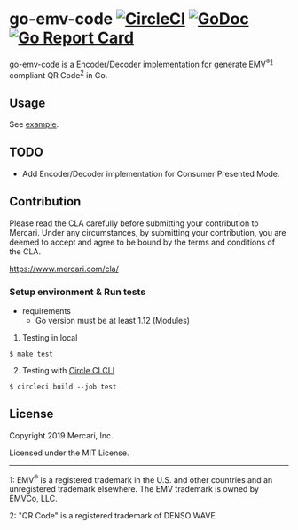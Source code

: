 # go-emv-code [![CircleCI][circleci-badge]][circleci] [![GoDoc][godoc-badge]][godoc] [![Go Report Card][goreport-badge]][goreport]

[circleci]: https://circleci.com/gh/mercari/go-emv-code/tree/master
[circleci-badge]: https://circleci.com/gh/mercari/go-emv-code/tree/master.svg?style=svg
[godoc]: https://godoc.org/go.mercari.io/go-emv-code
[godoc-badge]: https://godoc.org/go.mercari.io/go-emv-code?status.svg
[goreport]: https://goreportcard.com/report/go.mercari.io/go-emv-code
[goreport-badge]: https://goreportcard.com/badge/go.mercari.io/go-emv-code

go-emv-code is a Encoder/Decoder implementation for generate EMV<sup>®</sup><sup>[1](#1)</sup> compliant QR Code<sup>[2](#2)</sup> in Go.

## Usage

See [example](https://godoc.org/go.mercari.io/go-emv-code/mpm/#pkg-examples).

## TODO

* Add Encoder/Decoder implementation for Consumer Presented Mode.

## Contribution

Please read the CLA carefully before submitting your contribution to Mercari.
Under any circumstances, by submitting your contribution, you are deemed to accept and agree to be bound by the terms and conditions of the CLA.

https://www.mercari.com/cla/

### Setup environment & Run tests

* requirements
    * Go version must be at least 1.12 (Modules)

1. Testing in local

```
$ make test
```

2. Testing with [Circle CI CLI](https://circleci.com/docs/2.0/local-jobs/)

```
$ circleci build --job test
```

## License

Copyright 2019 Mercari, Inc.

Licensed under the MIT License.

----

<a name="1">1</a>: EMV<sup>®</sup> is a registered trademark in the U.S. and other countries and an unregistered trademark elsewhere. The EMV trademark is owned by EMVCo, LLC.

<a name="2">2</a>: "QR Code" is a registered trademark of DENSO WAVE
